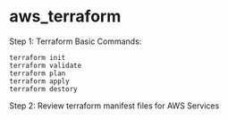 # aws_terraform

Step 1: Terraform Basic Commands:

    terraform init
    terraform validate
    terraform plan
    terraform apply
    terraform destory

Step 2: Review terraform manifest files for AWS Services
